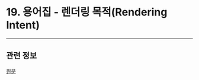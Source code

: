 # 19. 용어집 - 렌더링 목적(Rendering Intent)

*** 

## 관련 정보

[원문](https://docs.gimp.org/2.10/ko/glossary.html#glossary-rendering-intent)

